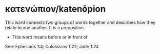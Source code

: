 # κατενώπιον/katenōpion
This word connects two groups of words together and describes how they relate to one another. It is a preposition.

* This word means before or in front of.

See: Ephesians 1:4; Colossians 1:22; Jude 1:24
